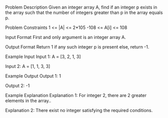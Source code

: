 Problem Description
Given an integer array A, find if an integer p exists in the array such that the number of integers greater than p in the array equals p.

Problem Constraints
1 <= |A| <= 2*105
-108 <= A[i] <= 108

Input Format
First and only argument is an integer array A.

Output Format
Return 1 if any such integer p is present else, return -1.

Example Input
Input 1:
 A = [3, 2, 1, 3]

Input 2:
 A = [1, 1, 3, 3]

Example Output
Output 1:
 1

Output 2:
 -1

Example Explanation
Explanation 1:
 For integer 2, there are 2 greater elements in the array..

Explanation 2:
 There exist no integer satisfying the required conditions.